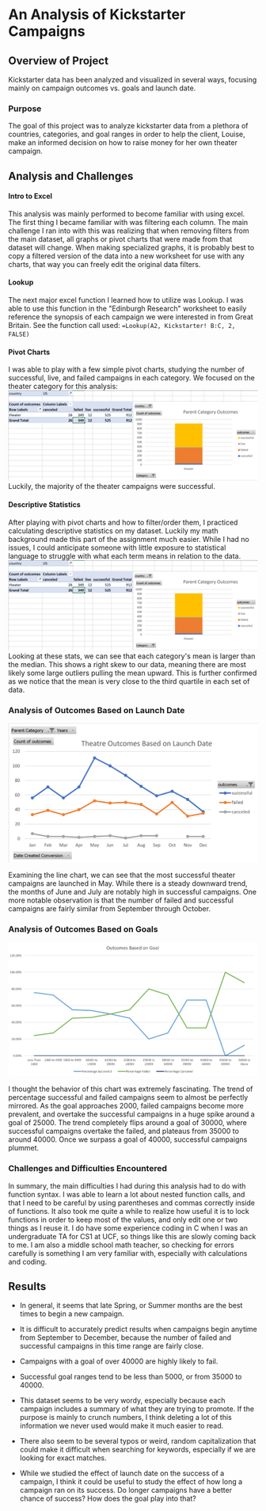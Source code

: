 # An Analysis of Kickstarter Campaigns

## Overview of Project
Kickstarter data has been analyzed and visualized in several ways, focusing mainly on campaign outcomes vs. goals and launch date.

### Purpose
The goal of this project was to analyze kickstarter data from a plethora of countries, categories, and goal ranges in order to help the client, Louise,
make an informed decision on how to raise money for her own theater campaign. 

## Analysis and Challenges
#### Intro to Excel
This analysis was mainly performed to become familiar with using excel. The first thing I became familiar with was filtering each column. The main challenge
I ran into with this was realizing that when removing filters from the main dataset, all graphs or pivot charts that were made from that dataset will change.
When making specialized graphs, it is probably best to copy a filtered version of the data into a new worksheet for use with any charts, that way you can 
freely edit the original data filters.

#### Lookup
The next major excel function I learned how to utilize was Lookup. I was able to use this function in the "Edinburgh Research" worksheet to easily 
reference the synopsis of each campaign we were interested in from Great Britain. 
See the function call used: `=Lookup(A2, Kickstarter! B:C, 2, FALSE)`

#### Pivot Charts
I was able to play with a few simple pivot charts, studying the number of successful, live, and failed campaigns in each category. We focused on the theater
category for this analysis:
![pivot table screenshot](https://github.com/KW0114/kickstarter-analysis/blob/621db11b96b04bfe4ba724f174e416350d6be23b/theatre_outcomes_pivot.png)
Luckily, the majority of the theater campaigns were successful. 

#### Descriptive Statistics
After playing with pivot charts and how to filter/order them, I practiced calculating descriptive statistics on my dataset. Luckily my math background
made this part of the assignment much easier. While I had no issues, I could anticipate someone with little exposure to statistical language to struggle
with what each term means in relation to the data.
![descriptive statistics screenshot](https://github.com/KW0114/kickstarter-analysis/blob/d03474a262447bfc6ff8fb8e87d7a0b16a1ee91b/theatre_outcomes_pivot.png)
Looking at these stats, we can see that each category's mean is larger than the median. This shows a right skew to our data, meaning there are most likely
some large outliers pulling the mean upward. This is further confirmed as we notice that the mean is very close to the third quartile in each set of data.

### Analysis of Outcomes Based on Launch Date
![outcomes vs launch date screenshot](https://github.com/KW0114/kickstarter-analysis/blob/2cdf709dc300ae5622b792283626d872788b2290/Theatre_Outcomes_vs_Launch.png)

Examining the line chart, we can see that the most successful theater campaigns are launched in May. While there is a steady downward trend, the months of
June and July are notably high in successful campaigns. One more notable observation is that the number of failed and successful campaigns are fairly similar from September through October. 

### Analysis of Outcomes Based on Goals
![outcomes based on goals screenshot](https://github.com/KW0114/kickstarter-analysis/blob/2cdf709dc300ae5622b792283626d872788b2290/Outcomes_vs_Goals.png)

I thought the behavior of this chart was extremely fascinating. The trend of percentage successful and failed campaigns seem to almost be perfectly mirrored.
As the goal approaches 2000, failed campaigns become more prevalent, and overtake the successful campaigns in a huge spike around a goal of 25000.
The trend completely flips around a goal of 30000, where successful campaigns overtake the failed, and plateaus from 35000 to around 40000. Once we surpass
a goal of 40000, successful campaigns plummet. 

### Challenges and Difficulties Encountered
In summary, the main difficulties I had during this analysis had to do with function syntax. I was able to learn a lot about nested function calls, and that I need to be careful
by using parentheses and commas correctly inside of functions.
It also took me quite a while to realize how useful it is to lock functions in order to keep most of the values, and only edit one or two things as I reuse it. I do have some 
experience coding in C when I was an undergraduate TA for CS1 at UCF, so things like this are slowly coming back to me.
I am also a middle school math teacher, so checking for errors carefully is something I am very familiar with, especially with calculations and coding. 

## Results

- In general, it seems that late Spring, or Summer months are the best times to begin a new campaign.
- It is difficult to accurately predict results when campaigns begin anytime from September to December, because the number of failed and successful
campaigns in this time range are fairly close.

- Campaigns with a goal of over 40000 are highly likely to fail.
- Successful goal ranges tend to be less than 5000, or from 35000 to 40000.

- This dataset seems to be very wordy, especially because each campaign includes a summary of what they are trying to promote. If the purpose is mainly to 
crunch numbers, I think deleting a lot of this information we never used would make it much easier to read.
- There also seem to be several typos or weird, random
capitalization that could make it difficult when searching for keywords, especially if we are looking for exact matches. 

- While we studied the effect of launch date on the success of a campaign, I think it could be useful to study the effect of how long a campaign ran
on its success. Do longer campaigns have a better chance of success? How does the goal play into that?
